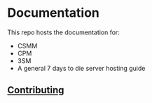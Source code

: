 # Documentation

This repo hosts the documentation for:

- CSMM
- CPM
- 3SM
- A general 7 days to die server hosting guide

## [Contributing](http://aether.catalysm.net:8081/en/contributing.html)

